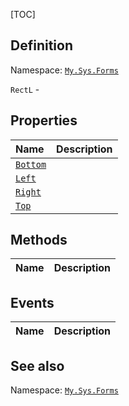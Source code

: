 [TOC]
## Definition
Namespace: [`My.Sys.Forms`](My.Sys.Forms.md)

`RectL` - 

## Properties
|Name|Description|
| :------------ | :------------ |
|[`Bottom`]("RectL.Bottom.md")||
|[`Left`]("RectL.Left.md")||
|[`Right`]("RectL.Right.md")||
|[`Top`]("RectL.Top.md")||

## Methods
|Name|Description|
| :------------ | :------------ |
## Events
|Name|Description|
| :------------ | :------------ |
## See also
Namespace: [`My.Sys.Forms`](My.Sys.Forms.md)
